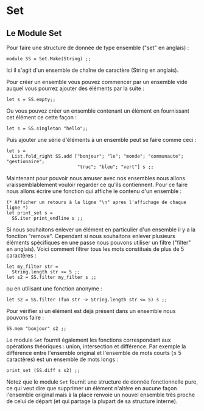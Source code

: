 <!-- ((! set title Set !)) ((! set learn !)) -->
<!-- ((! set center !)) -->

# Set

## Le Module Set
Pour faire une structure de donnée de type ensemble ("set" en anglais) :

```ocamltop
module SS = Set.Make(String) ;;
```
Ici il s'agit d'un ensemble de chaîne de caractère (String en anglais).

Pour créer un ensemble vous pouvez commencer par un ensemble vide
auquel vous pourrez ajouter des éléments par la suite :

```ocamltop
let s = SS.empty;;
```
Ou vous pouvez créer un ensemble contenant un élément en fournissant 
cet élément ce cette façon :

```ocamltop
let s = SS.singleton "hello";;
```
Puis ajouter une série d'éléments à un ensemble peut se faire comme ceci :

```ocamltop
let s =
  List.fold_right SS.add ["bonjour"; "le"; "monde"; "communaute"; "gestionaire";
                          "truc"; "bleu"; "vert"] s ;;
```
Maintenant pour pouvoir nous amuser avec nos ensembles nous allons 
vraissemblablement vouloir regarder ce qu'ils contiennent. Pour ce faire 
nous allons écrire une fonction qui affiche le contenu d'un ensemble :

```ocamltop
(* Afficher un retours à la ligne "\n" apres l'affichage de chaque ligne *)
let print_set s = 
  SS.iter print_endline s ;;
```

Si nous souhaitons enlever un élément en particulier d'un ensemble il y a la 
fonction "remove". Cependant si nous souhaitons enlever plusieurs éléments
spécifiques en une passe nous pouvons utiliser un filtre ("filter" en anglais).
Voici comment filtrer tous les mots constitués de plus de 5 caractères :

```ocamltop
let my_filter str =
  String.length str <= 5 ;;
let s2 = SS.filter my_filter s ;;
```
ou en utilisant une fonction anonyme :

```ocamltop
let s2 = SS.filter (fun str -> String.length str <= 5) s ;;
```
Pour vérifier si un élément est déjà présent dans un ensemble nous 
pouvons faire :

```ocamltop
SS.mem "bonjour" s2 ;;
```

Le module `Set` fournit également les fonctions correspondant aux opérations 
théoriques : union, intersection et différence.
Par exemple la différence entre l'ensemble original et l'ensemble de mots
courts (≤ 5 caractères) est un ensemble de mots longs :

```ocamltop
print_set (SS.diff s s2) ;;
```
Notez que le module `Set` fournit une structure de donnée fonctionnelle 
pure, ce qui veut dire que supprimer un élément n'altère en aucune 
façon l'ensemble original mais à la place renvoie un nouvel ensemble 
très proche de celui de départ (et qui partage la plupart de sa 
structure interne).

